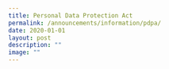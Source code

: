 ```yaml
---
title: Personal Data Protection Act
permalink: /announcements/information/pdpa/
date: 2020-01-01
layout: post
description: ""
image: ""
---
```

